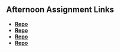 ## Afternoon Assignment Links

* **[Repo](https://github.com/TylerChristiansen22/fs-journal)**
* **[Repo](https://github.com/TylerChristiansen22/CoolSite)**
* **[Repo](https://github.com/TylerChristiansen22/<ASSIGNMENT_REPO>)**
* **[Repo](https://github.com/TylerChristiansen22/<ASSIGNMENT_REPO>)**

